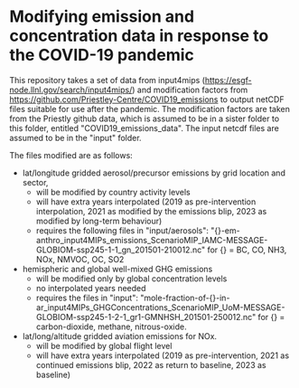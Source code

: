 # Modifying emission and concentration data in response to the COVID-19 pandemic

This repository takes a set of data from input4mips 
(https://esgf-node.llnl.gov/search/input4mips/) and modification factors from 
https://github.com/Priestley-Centre/COVID19_emissions to output netCDF files 
suitable for use after the pandemic. The modification factors are taken from the Priestly github data, which 
is assumed to be in a sister folder to this folder, entitled "COVID19_emissions_data". The input netcdf files are 
assumed to be in the "input" folder. 

The files modified are as follows:

* lat/longitude gridded aerosol/precursor emissions by grid location and sector, 
    * will be modified by country activity levels
    * will have extra years interpolated (2019 as pre-intervention interpolation, 2021 as modified by the emissions blip, 2023 as modified by long-term behaviour)
    * requires the following files in "input/aerosols":
    "{}-em-anthro_input4MIPs_emissions_ScenarioMIP_IAMC-MESSAGE-GLOBIOM-ssp245-1-1_gn_201501-210012.nc"
    for {} = BC, CO, NH3, NOx, NMVOC, OC, SO2
* hemispheric and global well-mixed GHG emissions
    * will be modified only by global concentration levels
    * no interpolated years needed
    * requires the files in "input":
    "mole-fraction-of-{}-in-ar_input4MIPs_GHGConcentrations_ScenarioMIP_UoM-MESSAGE-GLOBIOM-ssp245-1-2-1_gr1-GMNHSH_201501-250012.nc"
    for {} = carbon-dioxide, methane, nitrous-oxide.
 * lat/long/altitude gridded aviation emissions for NOx. 
   * will be modified by global flight level
   * will have extra years interpolated (2019 as pre-intervention, 2021 as continued emissions blip, 2022 as return to baseline, 2023 as baseline)
